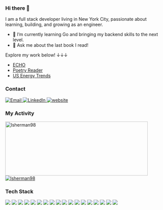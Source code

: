 ### Hi there 👋

I am a full stack developer living in New York City, passionate about learning, building, and growing as an engineer. 

- 🌱 I’m currently learning Go and bringing my backend skills to the next level. 
- 💬 Ask me about the last book I read!


Explore my work below! ↓↓↓
- [ECHO](https://echo-p48f.onrender.com/)
- [Poetry Reader](https://poetry-365-2ko7.onrender.com/109)
- [US Energy Trends](https://lsherman98.github.io/American-Energy-Trends/)

### Contact
<div>
  <a href="mailto:levisherman98@gmail.com" target="_blank">
    <img src="https://img.shields.io/badge/Gmail-D14836?style=for-the-badge&logo=gmail&logoColor=white" alt="Email"/>
  </a>
  <a href="https://www.linkedin.com/in/lsherman98/" target="_blank">
    <img src="https://img.shields.io/badge/LinkedIn-0077B5?style=for-the-badge&logo=linkedin&logoColor=white" alt="LinkedIn"/>
  </a>
   <a href="https://www.levisherman.xyz" target="_blank">
    <img src="https://img.shields.io/badge/website-000000?style=for-the-badge&logo=About.me&logoColor=white" alt="website"/>
  </a>
<!--   <a href="" target="_blank">
    <img src="https://img.shields.io/badge/Goodreads-372213?style=for-the-badge&logo=goodreads&logoColor=white" alt="goodreads"/>
  </a> -->
</div>

### My Activity
<div display="block">
  <a href="https://github.com/lsherman98">
    <img width=450 height=170 align="center" alt="lsherman98" src="https://github-readme-stats.vercel.app/api?username=lsherman98&theme=midnight-purple&show_icons=true&bg_color=0D1117&hide_border=true&count_private=true" />
  </a>
  <a href="https://github.com/lsherman98">
    <img align="center" alt="lsherman98" src="https://github-readme-stats.vercel.app/api/top-langs/?username=lsherman98&theme=midnight-purple&layout=compact&bg_color=0D1117&hide_border=true" />
  </a>
</div>

### Tech Stack
<div>
<img src="https://img.shields.io/badge/JavaScript-F7DF1E?style=for-the-badge&logo=javascript&logoColor=black"/> 
<img src="https://img.shields.io/badge/React-20232A?style=for-the-badge&logo=react&logoColor=61DAFB"/> 
<img src="https://img.shields.io/badge/Ruby-CC342D?style=for-the-badge&logo=ruby&logoColor=white"/> 
<img src="https://img.shields.io/badge/Ruby_on_Rails-CC0000?style=for-the-badge&logo=ruby-on-rails&logoColor=white"/> 
<img src="https://img.shields.io/badge/MongoDB-4EA94B?style=for-the-badge&logo=mongodb&logoColor=white"/>
<img src="https://img.shields.io/badge/Express.js-404D59?style=for-the-badge"/> 
<img src="https://img.shields.io/badge/Node.js-43853D?style=for-the-badge&logo=node.js&logoColor=white"/> 
<img src="https://img.shields.io/badge/Redux-593D88?style=for-the-badge&logo=redux&logoColor=white"/> 
<img src="https://img.shields.io/badge/PostgreSQL-316192?style=for-the-badge&logo=postgresql&logoColor=white"/> 
<img src="https://img.shields.io/badge/Amazon_AWS-FF9900?style=for-the-badge&logo=amazonaws&logoColor=white"/>
<img src="https://img.shields.io/badge/Linux-FCC624?style=for-the-badge&logo=linux&logoColor=black"/>
<img src="https://img.shields.io/badge/Python-3776AB?style=for-the-badge&logo=python&logoColor=white" />
<img src="https://img.shields.io/badge/nestjs-%23E0234E.svg?style=for-the-badge&logo=nestjs&logoColor=white" />
<img src="https://img.shields.io/badge/-GraphQL-E10098?style=for-the-badge&logo=graphql&logoColor=white" />
<img src="https://img.shields.io/badge/typescript-%23007ACC.svg?style=for-the-badge&logo=typescript&logoColor=white" />
<img src="https://img.shields.io/badge/GoogleCloud-%234285F4.svg?style=for-the-badge&logo=google-cloud&logoColor=white" />
<img src="https://img.shields.io/badge/Go-%2300ADD8.svg?style=for-the-badge&logo=go&logoColor=white" />
<img src="https://img.shields.io/badge/php-%23777BB4.svg?style=for-the-badge&logo=php&logoColor=white" />

</div>

<!--
**lsherman98/lsherman98** is a ✨ _special_ ✨ repository because its `README.md` (this file) appears on your GitHub profile.

Here are some ideas to get you started:

- 🔭 I’m currently working on ...
- 🌱 I’m currently learning ...
- 👯 I’m looking to collaborate on ...
- 🤔 I’m looking for help with ...
- 💬 Ask me about ...
- 📫 How to reach me: ...
- 😄 Pronouns: ...
- ⚡ Fun fact: ...
-->
